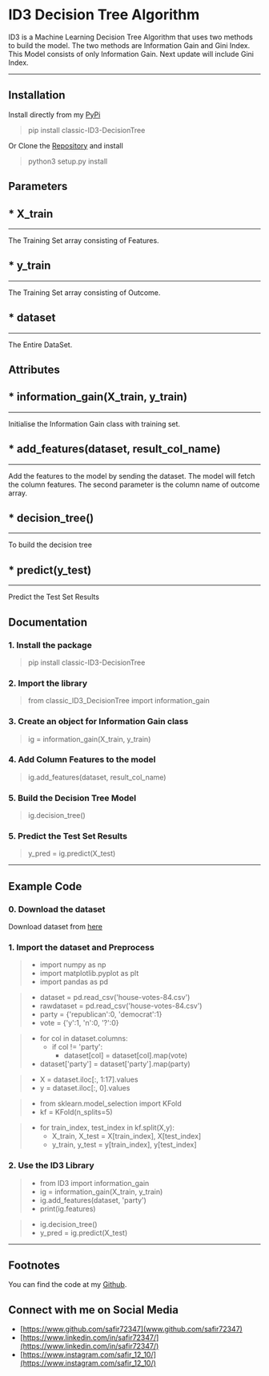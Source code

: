 ID3 Decision Tree Algorithm 
===================


ID3 is a Machine Learning Decision Tree Algorithm that uses two methods to build the model. The two methods are Information Gain and Gini Index.
This Model consists of only Information Gain. Next update will include Gini Index. 

----------


Installation
-------------
Install directly from my [PyPi](https://pypi.org/project/classic-ID3-DecisionTree/)

> pip install classic-ID3-DecisionTree

Or Clone the [Repository](https://github.com/safir72347/ML-ID3-Decision-Tree-Classification-Library-PyPi) and install

> python3 setup.py install

Parameters
-------------

## * X_train 
-------------
The Training Set array consisting of Features.

## * y_train
-------------
The Training Set array consisting of Outcome.

## * dataset
-------------
The Entire DataSet.


Attributes
-------------

## * information_gain(X_train, y_train)
-------------
Initialise the Information Gain class with training set.

## * add_features(dataset, result_col_name)
-------------
Add the features to the model by sending the dataset. The model will fetch the column features. The second parameter is the column name of outcome array.

## * decision_tree()
-------------
To build the decision tree

## * predict(y_test)
-------------
Predict the Test Set Results


<i class="icon-file"></i> Documentation
-------------

### 1.  Install the package
>  pip install classic-ID3-DecisionTree

### 2. Import the library
>  from classic_ID3_DecisionTree import information_gain

### 3. Create an object for Information Gain class
> ig = information_gain(X_train, y_train)

### 4. Add Column Features to the model
> ig.add_features(dataset, result_col_name)

### 5. Build the Decision Tree Model
> ig.decision_tree()

### 5. Predict the Test Set Results
> y_pred = ig.predict(X_test)

----------



Example Code
-------------

### 0. Download the dataset
Download dataset from [here](https://drive.google.com/file/d/1qjh3SnbrOY3ROXFYYMbJqQ7SvTbI6iqe/view?usp=sharing)

### 1. Import the dataset and Preprocess
> * import numpy as np
> * import matplotlib.pyplot as plt
> * import pandas as pd

> * dataset = pd.read_csv('house-votes-84.csv')
> * rawdataset = pd.read_csv('house-votes-84.csv')
> * party = {'republican':0, 'democrat':1}
> * vote = {'y':1, 'n':0, '?':0}

> * for col in dataset.columns:
>     * if col != 'party':
>         * dataset[col] = dataset[col].map(vote)
> * dataset['party'] = dataset['party'].map(party)

> * X = dataset.iloc[:, 1:17].values
> * y = dataset.iloc[:, 0].values

> * from sklearn.model_selection import KFold
> * kf = KFold(n_splits=5)

> * for train_index, test_index in kf.split(X,y):
>    * X_train, X_test = X[train_index], X[test_index]
>    * y_train, y_test = y[train_index], y[test_index]

### 2. Use the ID3 Library
> * from ID3 import information_gain
> * ig = information_gain(X_train, y_train)
> * ig.add_features(dataset, 'party')
> * print(ig.features)

> * ig.decision_tree()
> * y_pred = ig.predict(X_test)


----------



Footnotes
-------------

You can find the code at my [Github](https://github.com/safir72347/ML-ID3-Decision-Tree-Classification-Library-PyPi).



Connect with me on Social Media
-------------

* [https://www.github.com/safir72347](www.github.com/safir72347)
* [https://www.linkedin.com/in/safir72347/](https://www.linkedin.com/in/safir72347/)
* [https://www.instagram.com/safir_12_10/](https://www.instagram.com/safir_12_10/)